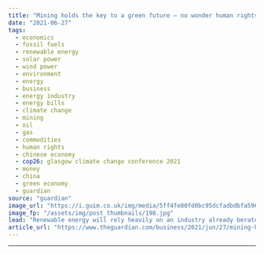 ```yaml
---
title: "Mining holds the key to a green future – no wonder human rights activists are worried"
date: "2021-06-27"
tags: 
  - economics
  - fossil fuels
  - renewable energy
  - solar power
  - wind power
  - environment
  - energy
  - business
  - energy industry
  - energy bills
  - climate change
  - mining
  - oil
  - gas
  - commodities
  - human rights
  - chinese economy
  - cop26: glasgow climate change conference 2021
  - money
  - china
  - green economy
  - guardian
source: "guardian"
image_url: "https://i.guim.co.uk/img/media/5ff4fe80fd0bc95dcfadbdbfa5964b106eaa83b2/0_173_5200_3120/master/5200.jpg?width=460&quality=85&auto=format&fit=max&s=7d1f7049c0d225dc0acd2dc035202923"
image_fp: "/assets/img/post_thumbnails/198.jpg"
lead: "Renewable energy will rely heavily on an industry already berated for human rights violationsInterest in Dogger Bank was once restricted to insomniac enthusiasts for the BBC’s Shipping Forecast. Not any more. Today, the shallow sandbank, located 120 ..."
article_url: "https://www.theguardian.com/business/2021/jun/27/mining-holds-the-key-to-a-green-future-no-wonder-human-rights-activists-are-worried"
---
```


---
